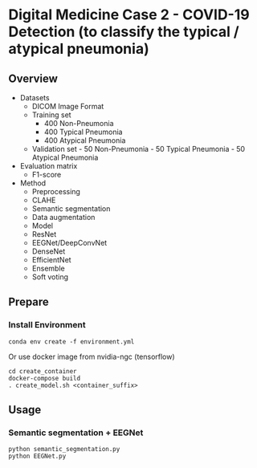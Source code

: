 # Digital Medicine Case 2 - COVID-19 Detection (to classify the typical / atypical pneumonia)
## Overview
- Datasets
    - DICOM Image Format
    - Training set
      -  400 Non-Pneumonia
      -  400 Typical Pneumonia
      -  400 Atypical Pneumonia
    -  Validation set
      -  50 Non-Pneumonia
      -  50 Typical Pneumonia
      -  50 Atypical Pneumonia
-  Evaluation matrix
    -  F1-score
-  Method
    -  Preprocessing
      -  CLAHE
      -  Semantic segmentation
      -  Data augmentation
    -  Model
      -  ResNet
      -  EEGNet/DeepConvNet
      -  DenseNet
      -  EfficientNet
    -  Ensemble
      -  Soft voting

## Prepare
### Install Environment
```=bash
conda env create -f environment.yml
```

Or use docker image from nvidia-ngc (tensorflow)
```
cd create_container
docker-compose build
. create_model.sh <container_suffix>
```

## Usage
### Semantic segmentation + EEGNet
```=bash
python semantic_segmentation.py
python EEGNet.py
```

